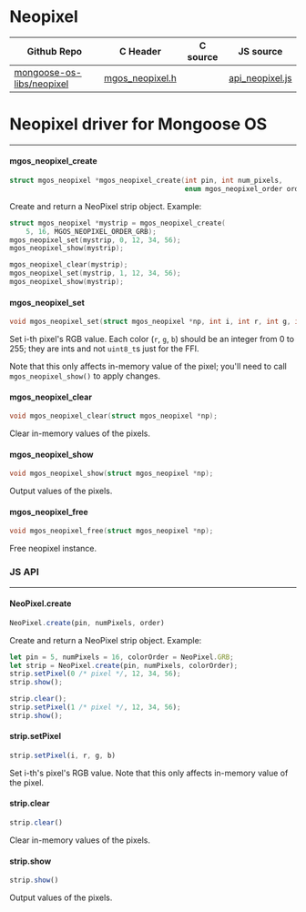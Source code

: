 # Neopixel
| Github Repo | C Header | C source  | JS source |
| ----------- | -------- | --------  | ----------------- |
| [mongoose-os-libs/neopixel](https://github.com/mongoose-os-libs/neopixel) | [mgos_neopixel.h](https://github.com/mongoose-os-libs/neopixel/tree/master/include/mgos_neopixel.h) | &nbsp;  | [api_neopixel.js](https://github.com/mongoose-os-libs/neopixel/tree/master/mjs_fs/api_neopixel.js)         |

# Neopixel driver for Mongoose OS


 ----- 
#### mgos_neopixel_create

```c
struct mgos_neopixel *mgos_neopixel_create(int pin, int num_pixels,
                                           enum mgos_neopixel_order order);
```

Create and return a NeoPixel strip object. Example:
```c
struct mgos_neopixel *mystrip = mgos_neopixel_create(
    5, 16, MGOS_NEOPIXEL_ORDER_GRB);
mgos_neopixel_set(mystrip, 0, 12, 34, 56);
mgos_neopixel_show(mystrip);

mgos_neopixel_clear(mystrip);
mgos_neopixel_set(mystrip, 1, 12, 34, 56);
mgos_neopixel_show(mystrip);
```
 
#### mgos_neopixel_set

```c
void mgos_neopixel_set(struct mgos_neopixel *np, int i, int r, int g, int b);
```

Set i-th pixel's RGB value. Each color (`r`, `g`, `b`) should be an integer
from 0 to 255; they are ints and not `uint8_t`s just for the FFI.

Note that this only affects in-memory value of the pixel; you'll need to
call `mgos_neopixel_show()` to apply changes.
 
#### mgos_neopixel_clear

```c
void mgos_neopixel_clear(struct mgos_neopixel *np);
```

Clear in-memory values of the pixels.
 
#### mgos_neopixel_show

```c
void mgos_neopixel_show(struct mgos_neopixel *np);
```

Output values of the pixels.
 
#### mgos_neopixel_free

```c
void mgos_neopixel_free(struct mgos_neopixel *np);
```

Free neopixel instance.
 

### JS API

 --- 
#### NeoPixel.create

```javascript
NeoPixel.create(pin, numPixels, order)
```
Create and return a NeoPixel strip object. Example:
```javascript
let pin = 5, numPixels = 16, colorOrder = NeoPixel.GRB;
let strip = NeoPixel.create(pin, numPixels, colorOrder);
strip.setPixel(0 /* pixel */, 12, 34, 56);
strip.show();

strip.clear();
strip.setPixel(1 /* pixel */, 12, 34, 56);
strip.show();
```
#### strip.setPixel

```javascript
strip.setPixel(i, r, g, b)
```
Set i-th's pixel's RGB value.
Note that this only affects in-memory value of the pixel.
#### strip.clear

```javascript
strip.clear()
```
Clear in-memory values of the pixels.
#### strip.show

```javascript
strip.show()
```
Output values of the pixels.
